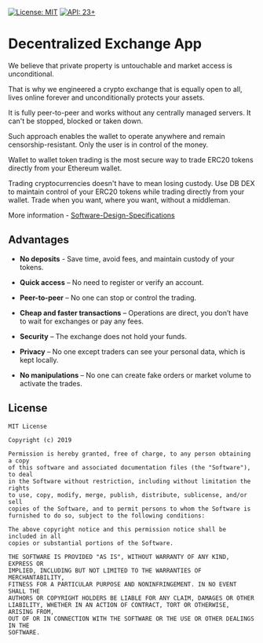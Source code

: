 [![License: MIT](https://img.shields.io/badge/License-MIT-brightgreen.svg)](https://opensource.org/licenses/MIT)
[![API: 23+](https://img.shields.io/badge/API-23+-brightgreen.svg)](https://opensource.org/licenses/MIT)
# Decentralized Exchange App

We believe that private property is untouchable and market access is unconditional.

That is why we engineered a crypto exchange that is equally open to all, lives online forever and unconditionally protects your assets.

It is fully peer-to-peer and works without any centrally managed servers. It can't be stopped, blocked or taken down.

Such approach enables the wallet to operate anywhere and remain censorship-resistant. Only the user is in control of the money.

Wallet to wallet token trading is the most secure way to trade ERC20 tokens directly from your Ethereum wallet.

Trading cryptocurrencies doesn't have to mean losing custody. Use DB DEX to maintain control of your ERC20 tokens while trading directly from your wallet. Trade when you want, where you want, without a middleman.

More information - [Software-Design-Specifications](https://github.com/blocksdecoded/dex-app-android/wiki/Software-Design-Specifications)

## Advantages

* <b>No deposits</b> - Save time, avoid fees, and maintain custody of your tokens.

* <b>Quick access</b> – No need to register or verify an account.

* <b>Peer-to-peer</b> – No one can stop or control the trading.

* <b>Cheap and faster transactions</b> – Operations are direct, you don’t have to wait for exchanges or pay any fees.

* <b>Security</b> – The exchange does not hold your funds.

* <b>Privacy</b> – No one except traders can see your personal data, which is kept locally.

* <b>No manipulations</b> – No one can create fake orders or market volume to activate the trades.

## License
    MIT License

    Copyright (c) 2019
    
    Permission is hereby granted, free of charge, to any person obtaining a copy
    of this software and associated documentation files (the "Software"), to deal
    in the Software without restriction, including without limitation the rights
    to use, copy, modify, merge, publish, distribute, sublicense, and/or sell
    copies of the Software, and to permit persons to whom the Software is
    furnished to do so, subject to the following conditions:
    
    The above copyright notice and this permission notice shall be included in all
    copies or substantial portions of the Software.
    
    THE SOFTWARE IS PROVIDED "AS IS", WITHOUT WARRANTY OF ANY KIND, EXPRESS OR
    IMPLIED, INCLUDING BUT NOT LIMITED TO THE WARRANTIES OF MERCHANTABILITY,
    FITNESS FOR A PARTICULAR PURPOSE AND NONINFRINGEMENT. IN NO EVENT SHALL THE
    AUTHORS OR COPYRIGHT HOLDERS BE LIABLE FOR ANY CLAIM, DAMAGES OR OTHER
    LIABILITY, WHETHER IN AN ACTION OF CONTRACT, TORT OR OTHERWISE, ARISING FROM,
    OUT OF OR IN CONNECTION WITH THE SOFTWARE OR THE USE OR OTHER DEALINGS IN THE
    SOFTWARE.
    
